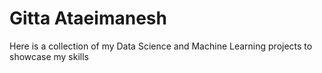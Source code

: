 # Gitta Ataeimanesh
Here is a collection of my Data Science and Machine Learning projects to showcase my skills
